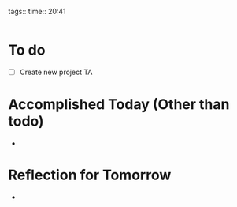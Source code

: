 tags:: 
time:: 20:41

```wakatime
```


# To do
- [ ] Create new project TA

# Accomplished Today (Other than todo)
- 

# Reflection for Tomorrow
- 